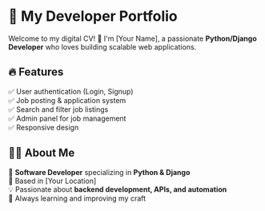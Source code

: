 # 🚀 My Developer Portfolio  

Welcome to my digital CV! 👋 I'm [Your Name], a passionate **Python/Django Developer** who loves building scalable web applications.  

## 🔥 Features  
✅ User authentication (Login, Signup)  
✅ Job posting & application system  
✅ Search and filter job listings  
✅ Admin panel for job management  
✅ Responsive design  


## 👨‍💻 About Me  
🎯 **Software Developer** specializing in **Python & Django**  
📍 Based in [Your Location]  
💡 Passionate about **backend development, APIs, and automation**  
🚀 Always learning and improving my craft 
